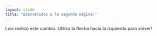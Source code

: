 ```yaml
---
layout: slide
title: "Bienvenidos a la segunda página!"
---
```

Luis realizó este cambio.
Utiliza la flecha hacia la izquierda para volver!
